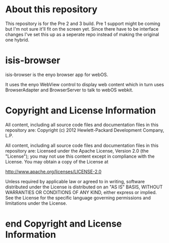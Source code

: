 About this repository
=====================

This repository is for the Pre 2 and 3 build. Pre 1 support might be coming but I'm not sure it'll fit on the screen yet.
Since there have to be interface changes I've set this up as a seperate repo instead of making the original one hybrid.

isis-browser 
============

isis-browser is the enyo browser app for webOS. 

It uses the enyo WebView control to display web content which in turn
uses BrowserAdapter and BrowserServer to talk to webOS webkit.

# Copyright and License Information

All content, including all source code files and documentation files in this repository are: 
 Copyright (c) 2012 Hewlett-Packard Development Company, L.P.

All content, including all source code files and documentation files in this repository are:
Licensed under the Apache License, Version 2.0 (the "License");
you may not use this content except in compliance with the License.
You may obtain a copy of the License at

http://www.apache.org/licenses/LICENSE-2.0

Unless required by applicable law or agreed to in writing, software
distributed under the License is distributed on an "AS IS" BASIS,
WITHOUT WARRANTIES OR CONDITIONS OF ANY KIND, either express or implied.
See the License for the specific language governing permissions and
limitations under the License.

# end Copyright and License Information
